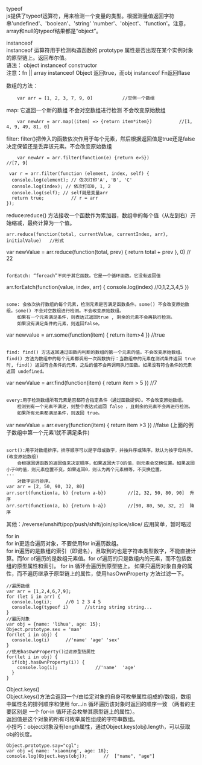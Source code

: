 typeof  
    js提供了typeof运算符，用来检测一个变量的类型。根据测量值返回字符串'undefined'、'boolean'、'string'
    'number'、'object'、'function'。注意，array和null的typeof结果都是“object”。

instanceof  
    instanceof 运算符用于检测构造函数的 prototype 属性是否出现在某个实例对象的原型链上。返回布尔值。  
    语法：    object instanceof constructor  
    注意：fn || array instanceof Object 返回true，而obj instanceof Fn返回flase  

数组的方法：  
```
    var arr = [1, 2, 3, 7, 9, 0]           //举例一个数组
```

map:   它返回一个新的数组   不会对空数组进行检测   不会改变原始数组  
```
    var newArr = arr.map((item) => {return item*item})          //[1, 4, 9, 49, 81, 0]
```

filter: filter()把传入的函数依次作用于每个元素，然后根据返回值是true还是false决定保留还是丢弃该元素。不会改变原始数组  
```
    var newArr = arr.filter(function(e) {return e>5})               //[7, 9]                 
```
```
 var r = arr.filter(function (element, index, self) {
  console.log(element); // 依次打印'A', 'B', 'C'
  console.log(index); // 依次打印0, 1, 2
  console.log(self); // self就是变量arr
  return true;          // r = arr
});
```

reduce:reduce() 方法接收一个函数作为累加器，数组中的每个值（从左到右）开始缩减，最终计算为一个值。  
```
arr.reduce(function(total, currentValue, currentIndex, arr), initialValue)   //形式
```
var newValue = arr.reduce(function(total, prev) {
  return total + prev
}, 0)                                              // 22
```

forEatch: “foreach”不同于其它函数。它是一个循环函数。它没有返回值  
```
arr.forEatch(function(value, index, arr) {
  console.log(index)                          //0,1,2,3,4,5
})                                                      
```

some: 会依次执行数组的每个元素，检测元素是否满足函数条件。some() 不会改变原始数组。some() 不会对空数组进行检测。不会改变原始数组。  
    如果有一个元素满足条件，则表达式返回true , 剩余的元素不会再执行检测。  
    如果没有满足条件的元素，则返回false。  
```
var newvalue = arr.some(function(item) {
  return item>4
})                                            //true
```

find: find() 方法返回通过函数内判断的数组的第一个元素的值。不会改变原始数组。  
find() 方法为数组中的每个元素都调用一次函数执行：当数组中的元素在测试条件返回 true 时, find() 返回符合条件的元素，之后的值不会再调用执行函数。如果没有符合条件的元素返回 undefined。  
```
var newValue = arr.find(function(item) {
  return item > 5
})                                  //7
```

every:用于检测数组所有元素是否都符合指定条件（通过函数提供）。不会改变原始数组。  
    检测到有一个元素不满足，则整个表达式返回 false ，且剩余的元素不会再进行检测。  
    如果所有元素都满足条件，则返回 true。  
```
var newValue = arr.every(function(item) {
  return item >3
})                                      //false   (上面的例子数组中第一个元素1就不满足条件)
```

sort():用于对数组排序。排序顺序可以是字母或数字，并按升序或降序。默认为按字母升序。  (改变原始数组)    
    会根据回调函数的返回值来决定顺序，如果返回大于0的值，则元素会交换位置。如果返回小于0的值，则元素位置不变。如果返回0，则认为两个元素相等，不交换位置。  
···
    对数字进行排序。
var arr = [2, 50, 90, 32, 80]
arr.sort(function(a, b) {return a-b})        //[2, 32, 50, 80, 90]  升序
arr.sort(function(a, b) {return b-a})        //[90, 80, 50, 32, 2]  降序
```

其他：/reverse/unshift/pop/push/shift/join/splice/slice/  应用简单，暂时略过  

for in  
for in更适合遍历对象，不要使用for in遍历数组。  
for in遍历的是数组的索引（即键名），且取到的也是字符串类型数字，不能直接计算。而for of遍历的是数组元素值。for of遍历的只是数组内的元素，而不包括数组的原型属性和索引。 for in 循环会遍历到原型链上。
如果只遍历对象自身的属性，而不遍历继承于原型链上的属性，使用hasOwnProperty 方法过滤一下。  
```
//遍历数组
var arr = [1,2,4,6,7,9];
for (let i in arr) {
  console.log(i);     //0 1 2 3 4 5 
  console.log(typeof i)      //string string string...
}
//遍历对象
var obj = {name: 'lihua', age: 15};
Object.prototype.sex = 'man'
for(let i in obj) {
  console.log(i)      //'name' 'age' 'sex'
}
//使用hasOwnProperty()过滤原型链属性
for(let i in obj) {
  if(obj.hasOwnProperty(i)) {
    console.log(i);              //'name'  'age'
  }
}
```

Object.keys()  
Object.keys()方法会返回一个/由给定对象的自身可枚举属性组成的/数组，数组中属性名的排列顺序和使用 for...in 循环遍历该对象时返回的顺序一致 （两者的主要区别是 一个 for-in 循环还会枚举其原型链上的属性）。  
返回值是这个对象的所有可枚举属性组成的字符串数组。  
小技巧：object对象没有length属性，通过Object.keys(obj).length，可以获取obj的长度。
```
Object.prototype.say="cgl";
var obj ={ name: 'xiaoming', age: 18};
console.log(Object.keys(obj));      //  ["name", "age"]
```